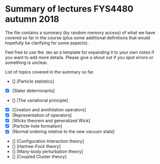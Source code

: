 # Summary of lectures FYS4480 autumn 2018

The file contains a summary (by random memory access) of what we have covered so far in the 
course (plus some additional definitions that would hopefully be clarifying for some aspects). 

Feel free to use the .tex as a template for expanding it to your own notes if you want to add more details. Please give a shout out 
if you spot errors or something is unclear.

List of topics covered in the summary so far.

- [] [Particle statistics] 
- [x] [Slater determinants]
- [] [The variational principle] 
- [x] [Creation and annihilation operators]
- [x] [Representation of operators]
- [x] [Wicks theorem and generalized Wick]
- [x] [Particle-hole formalism]
- [x] [Normal ordering relative to the new vacuum state]
- [] [Configuration Interaction theory]
- [] [Hartree-Fock theory]
- [] [Many-body perturbation theory]
- [] [Coupled Cluster theory]
